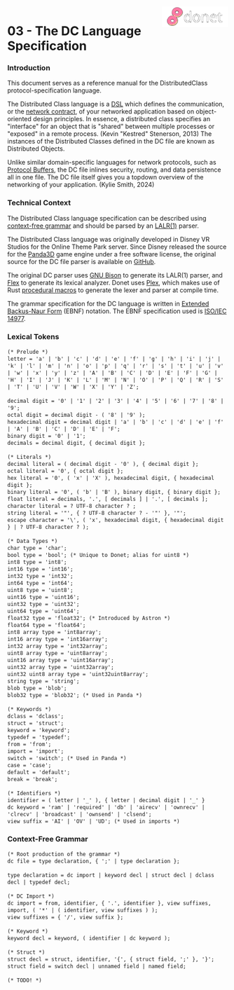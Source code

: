 <img src="../logo/donet_banner.png" align="right" width="30%"/>

# 03 - The DC Language Specification

### Introduction

This document serves as a reference manual for the DistributedClass
protocol-specification language.

The Distributed Class language is a
[DSL](https://en.wikipedia.org/wiki/Domain-specific_language) which
defines the communication, or the
[network contract](https://en.wikipedia.org/wiki/Design_by_contract),
of your networked application based on object-oriented design principles.
In essence, a distributed class specifies an "interface" for an object
that is "shared" between multiple processes or "exposed" in a remote
process. (Kevin "Kestred" Stenerson, 2013) The instances of the Distributed
Classes defined in the DC file are known as Distributed Objects.

Unlike similar domain-specific languages for network protocols, such as
[Protocol Buffers](https://protobuf.dev/), the DC file inlines
security, routing, and data persistence all in one file. The DC file
itself gives you a topdown overview of the networking of your
application. (Kylie Smith, 2024)

### Technical Context

The Distributed Class language specification can be described using
[context-free grammar](https://en.wikipedia.org/wiki/Context-free_grammar)
and should be parsed by an
[LALR(1)](https://en.wikipedia.org/wiki/LALR_parser) parser.

The Distributed Class language was originally developed in Disney VR
Studios for the Online Theme Park server. Since Disney released the
source for the [Panda3D](https://www.panda3d.org/) game engine
under a free software license, the original source for the DC file
parser is available on
[GitHub](https://github.com/panda3d/panda3d/tree/master/direct/src/dcparser).

The original DC parser uses
[GNU Bison](https://en.wikipedia.org/wiki/GNU_Bison)
to generate its LALR(1) parser, and
[Flex](https://en.wikipedia.org/wiki/Flex_(lexical_analyser_generator))
to generate its lexical analyzer. Donet uses
[Plex](https://github.com/goffrie/plex/), which makes use of Rust
[procedural macros](https://doc.rust-lang.org/reference/procedural-macros.html)
to generate the lexer and parser at compile time.

The grammar specification for the DC language is written in
[Extended Backus-Naur Form](https://en.wikipedia.org/wiki/Extended_Backus%E2%80%93Naur_form)
(EBNF) notation. The EBNF specification used is
[ISO/IEC 14977](https://standards.iso.org/ittf/PubliclyAvailableStandards/s026153_ISO_IEC_14977_1996(E).zip).

### Lexical Tokens

```ebnf
(* Prelude *)
letter = 'a' | 'b' | 'c' | 'd' | 'e' | 'f' | 'g' | 'h' | 'i' | 'j' | 'k' | 'l' | 'm' | 'n' | 'o' | 'p' | 'q' | 'r' | 's' | 't' | 'u' | 'v' | 'w' | 'x' | 'y' | 'z' | 'A' | 'B' | 'C' | 'D' | 'E' | 'F' | 'G' | 'H' | 'I' | 'J' | 'K' | 'L' | 'M' | 'N' | 'O' | 'P' | 'Q' | 'R' | 'S' | 'T' | 'U' | 'V' | 'W' | 'X' | 'Y' | 'Z';

decimal digit = '0' | '1' | '2' | '3' | '4' | '5' | '6' | '7' | '8' | '9';
octal digit = decimal digit - ( '8' | '9' );
hexadecimal digit = decimal digit | 'a' | 'b' | 'c' | 'd' | 'e' | 'f' | 'A' | 'B' | 'C' | 'D' | 'E' | 'F';
binary digit = '0' | '1';
decimals = decimal digit, { decimal digit };

(* Literals *)
decimal literal = ( decimal digit - '0' ), { decimal digit };
octal literal = '0', { octal digit };
hex literal = '0', ( 'x' | 'X' ), hexadecimal digit, { hexadecimal digit };
binary literal = '0', ( 'b' | 'B' ), binary digit, { binary digit };
float literal = decimals, '.', [ decimals ] | '.', [ decimals ];
character literal = ? UTF-8 character ? ;
string literal = '"', { ? UTF-8 character ? - '"' }, '"';
escape character = '\', ( 'x', hexadecimal digit, { hexadecimal digit } | ? UTF-8 character ? );

(* Data Types *)
char type = 'char';
bool type = 'bool'; (* Unique to Donet; alias for uint8 *)
int8 type = 'int8';
int16 type = 'int16';
int32 type = 'int32';
int64 type = 'int64';
uint8 type = 'uint8';
uint16 type = 'uint16';
uint32 type = 'uint32';
uint64 type = 'uint64';
float32 type = 'float32'; (* Introduced by Astron *)
float64 type = 'float64';
int8 array type = 'int8array';
int16 array type = 'int16array';
int32 array type = 'int32array';
uint8 array type = 'uint8array';
uint16 array type = 'uint16array';
uint32 array type = 'uint32array';
uint32 uint8 array type = 'uint32uint8array';
string type = 'string';
blob type = 'blob';
blob32 type = 'blob32'; (* Used in Panda *)

(* Keywords *)
dclass = 'dclass';
struct = 'struct';
keyword = 'keyword';
typedef = 'typedef';
from = 'from';
import = 'import';
switch = 'switch'; (* Used in Panda *)
case = 'case';
default = 'default';
break = 'break';

(* Identifiers *)
identifier = ( letter | '_' ), { letter | decimal digit | '_' }
dc keyword = 'ram' | 'required' | 'db' | 'airecv' | 'ownrecv' | 'clrecv' | 'broadcast' | 'ownsend' | 'clsend';
view suffix = 'AI' | 'OV' | 'UD'; (* Used in imports *)
```

### Context-Free Grammar

```ebnf
(* Root production of the grammar *)
dc file = type declaration, { ';' | type declaration };

type declaration = dc import | keyword decl | struct decl | dclass decl | typedef decl;

(* DC Import *)
dc import = from, identifier, { '.', identifier }, view suffixes, import, ( '*' | ( identifier, view suffixes ) );
view suffixes = { '/', view suffix };

(* Keyword *)
keyword decl = keyword, ( identifier | dc keyword );

(* Struct *)
struct decl = struct, identifier, '{', { struct field, ';' }, '}';
struct field = switch decl | unnamed field | named field;

(* TODO! *)
```
